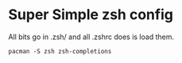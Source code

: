 # Super Simple zsh config

All bits go in .zsh/ and all .zshrc does is load them.

```
pacman -S zsh zsh-completions
```
